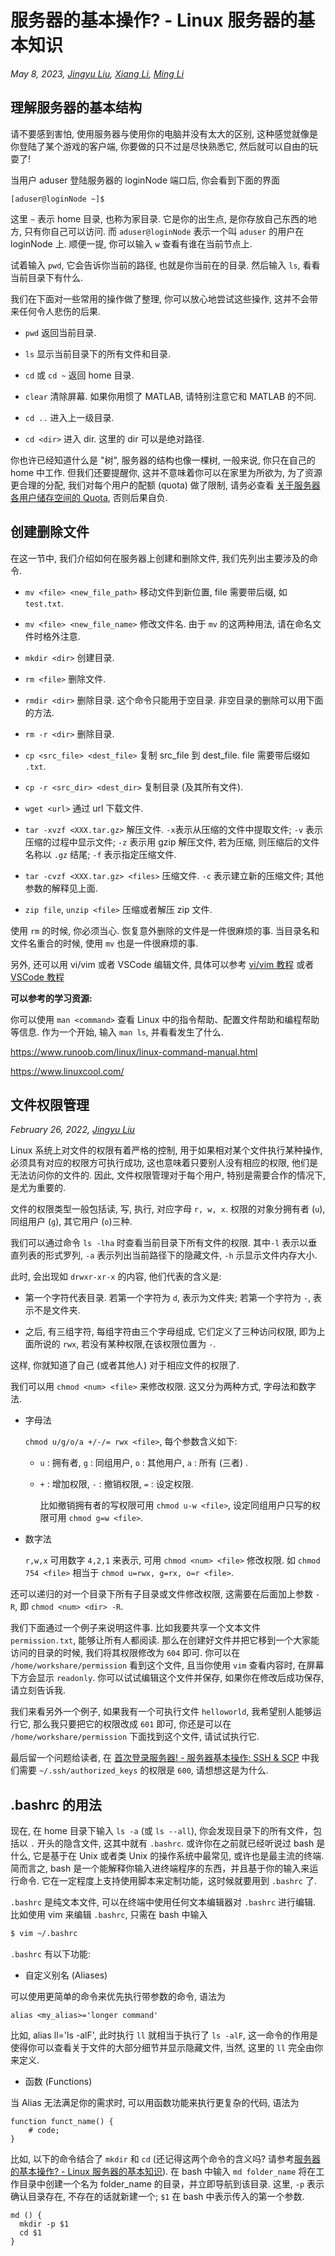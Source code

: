 # 服务器的基本操作? - Linux 服务器的基本知识

*May 8, 2023, [Jingyu Liu](mailto:381258337@qq.com), [Xiang Li](mailto:646873166@qq.com), [Ming Li](mailto:19300180127@fudan.edu.cn)*

## 理解服务器的基本结构

请不要感到害怕, 使用服务器与使用你的电脑并没有太大的区别, 这种感觉就像是你登陆了某个游戏的客户端, 你要做的只不过是尽快熟悉它, 然后就可以自由的玩耍了!

当用户 aduser 登陆服务器的 loginNode 端口后, 你会看到下面的界面

``` text
[aduser@loginNode ~]$
```

这里 `~` 表示 home 目录, 也称为家目录. 它是你的出生点, 是你存放自己东西的地方, 只有你自己可以访问. 而 `aduser@loginNode` 表示一个叫 `aduser` 的用户在 loginNode 上. 顺便一提, 你可以输入 `w` 查看有谁在当前节点上.

试着输入 `pwd`, 它会告诉你当前的路径, 也就是你当前在的目录. 然后输入 `ls`, 看看当前目录下有什么.

我们在下面对一些常用的操作做了整理, 你可以放心地尝试这些操作, 这并不会带来任何令人悲伤的后果.

- `pwd` 返回当前目录.

- `ls` 显示当前目录下的所有文件和目录.

- `cd` 或 `cd ~` 返回 home 目录.

- `clear` 清除屏幕. 如果你用惯了 MATLAB, 请特别注意它和 MATLAB 的不同.

- `cd ..` 进入上一级目录.

- `cd <dir>` 进入 dir. 这里的 dir 可以是绝对路径.

你也许已经知道什么是 "树", 服务器的结构也像一棵树, 一般来说, 你只在自己的 home 中工作. 但我们还要提醒你, 这并不意味着你可以在家里为所欲为, 为了资源更合理的分配, 我们对每个用户的配额 (quota) 做了限制, 请务必查看 [关于服务器各用户储存空间的 Quota](xfs-quota.md), 否则后果自负.

## 创建删除文件

在这一节中, 我们介绍如何在服务器上创建和删除文件, 我们先列出主要涉及的命令.

- `mv <file> <new_file_path>` 移动文件到新位置, file 需要带后缀, 如 `test.txt`.

- `mv <file> <new_file_name>` 修改文件名. 由于 `mv` 的这两种用法, 请在命名文件时格外注意.

- `mkdir <dir>` 创建目录.

- `rm <file>` 删除文件.

- `rmdir <dir>` 删除目录. 这个命令只能用于空目录. 非空目录的删除可以用下面的方法.

- `rm -r <dir>` 删除目录.

- `cp <src_file> <dest_file>` 复制 src_file 到 dest_file. file 需要带后缀如 `.txt`.

- `cp -r <src_dir> <dest_dir>` 复制目录 (及其所有文件).

- `wget <url>` 通过 url 下载文件.

- `tar -xvzf <XXX.tar.gz>` 解压文件. `-x`表示从压缩的文件中提取文件; `-v` 表示压缩的过程中显示文件; `-z` 表示用 gzip 解压文件, 若为压缩, 则压缩后的文件名称以 `.gz` 结尾; `-f` 表示指定压缩文件.

- `tar -cvzf <XXX.tar.gz> <files>` 压缩文件. `-c` 表示建立新的压缩文件; 其他参数的解释见上面.

- `zip file`, `unzip <file>` 压缩或者解压 zip 文件.

使用 `rm` 的时候, 你必须当心. 恢复意外删除的文件是一件很麻烦的事. 当目录名和文件名重合的时候, 使用 `mv` 也是一件很麻烦的事.

另外, 还可以用 vi/vim 或者 VSCode 编辑文件, 具体可以参考 [vi/vim 教程](vim.md) 或者 [VSCode 教程](vscode.md)

**可以参考的学习资源:**

你可以使用 `man <command>` 查看 Linux 中的指令帮助、配置文件帮助和编程帮助等信息. 作为一个开始, 输入 `man ls`, 并看看发生了什么.

<https://www.runoob.com/linux/linux-command-manual.html>

<https://www.linuxcool.com/>

## <a name="permission"> 文件权限管理 </a>

*February 26, 2022, [Jingyu Liu](mailto:381258337@qq.com)*

Linux 系统上对文件的权限有着严格的控制, 用于如果相对某个文件执行某种操作, 必须具有对应的权限方可执行成功, 这也意味着只要别人没有相应的权限, 他们是无法访问你的文件的. 因此, 文件权限管理对于每个用户, 特别是需要合作的情况下, 是尤为重要的.

文件的权限类型一般包括读, 写, 执行, 对应字母 `r, w, x`. 权限的对象分拥有者 (`u`), 同组用户 (`g`), 其它用户 (`o`)三种.

我们可以通过命令 `ls -lha` 时查看当前目录下所有文件的权限. 其中`-l` 表示以垂直列表的形式罗列, `-a` 表示列出当前路径下的隐藏文件, `-h` 示显示文件内存大小.

此时, 会出现如 `drwxr-xr-x` 的内容, 他们代表的含义是:

- 第一个字符代表目录. 若第一个字符为 `d`, 表示为文件夹; 若第一个字符为 `-`, 表示不是文件夹.

- 之后, 有三组字符, 每组字符由三个字母组成, 它们定义了三种访问权限, 即为上面所说的 `rwx`, 若没有某种权限,在该权限位置为 `-`.

这样, 你就知道了自己 (或者其他人) 对于相应文件的权限了.

我们可以用 `chmod <num> <file>` 来修改权限. 这又分为两种方式, 字母法和数字法.

- 字母法

  `chmod u/g/o/a +/-/= rwx <file>`, 每个参数含义如下:

  - `u` : 拥有者, `g` : 同组用户, `o` : 其他用户, `a` : 所有 (三者) .

  - `+` : 增加权限, `-` : 撤销权限, `=` : 设定权限.

    比如撤销拥有者的写权限可用 `chmod u-w <file>`, 设定同组用户只写的权限可用 `chmod g=w <file>`.

- 数字法

    `r,w,x` 可用数字 `4,2,1` 来表示, 可用 `chmod <num> <file>` 修改权限. 如 `chmod 754 <file>` 相当于 `chmod u=rwx, g=rx, o=r <file>`.

还可以递归的对一个目录下所有子目录或文件修改权限, 这需要在后面加上参数 `-R`, 即 `chmod <num> <dir> -R`.

我们下面通过一个例子来说明这件事. 比如我要共享一个文本文件 `permission.txt`, 能够让所有人都阅读. 那么在创建好文件并把它移到一个大家能访问的目录的时候, 我们将其权限修改为 `604` 即可. 你可以在 `/home/workshare/permission` 看到这个文件, 且当你使用 `vim` 查看内容时, 在屏幕下方会显示 `readonly`. 你可以试试编辑这个文件并保存, 如果你在修改后成功保存, 请立刻告诉我.

我们来看另外一个例子, 如果我有一个可执行文件 `helloworld`, 我希望别人能够运行它, 那么我只要把它的权限改成 `601` 即可, 你还是可以在 `/home/workshare/permission` 下面找到这个文件, 请试试执行它.

最后留一个问题给读者, 在 [首次登录服务器! - 服务器基本操作: SSH & SCP](connect-to-server.md) 中我们需要 `~/.ssh/authorized_keys` 的权限是 `600`, 请想想这是为什么.

## .bashrc 的用法

现在, 在 home 目录下输入 `ls -a` (或 `ls --all`), 你会发现目录下的所有文件，包括以 `.` 开头的隐含文件, 这其中就有 `.bashrc`. 或许你在之前就已经听说过 bash 是什么, 它是基于在 Unix 或者类 Unix 的操作系统中最常见, 或许也是最主流的终端. 简而言之, bash 是一个能解释你输入进终端程序的东西，并且基于你的输入来运行命令. 它在一定程度上支持使用脚本来定制功能，这时候就要用到 `.bashrc` 了. 

`.bashrc` 是纯文本文件, 可以在终端中使用任何文本编辑器对 `.bashrc` 进行编辑. 比如使用 vim 来编辑 `.bashrc`, 只需在 bash 中输入

```bash
$ vim ~/.bashrc
```

`.bashrc` 有以下功能: 

- 自定义别名 (Aliases) 

可以使用更简单的命令来优先执行带参数的命令, 语法为 

```text
alias <my_alias>='longer command'
```

比如, alias ll='ls -alF', 此时执行 `ll` 就相当于执行了 `ls -alF`, 这一命令的作用是使得你可以查看关于文件的大部分细节并显示隐藏文件, 当然, 这里的 `ll` 完全由你来定义. 

- 函数 (Functions)

当 Alias 无法满足你的需求时, 可以用函数功能来执行更复杂的代码, 语法为

```text
function funct_name() {
	# code;
}
```

比如, 以下的命令结合了 `mkdir` 和 `cd` (还记得这两个命令的含义吗? 请参考[服务器的基本操作? - Linux 服务器的基本知识](basic-linux.md)). 在 bash 中输入 `md folder_name` 将在工作目录中创建一个名为 folder_name 的目录，并立即导航到该目录. 这里, `-p` 表示确认目录存在, 不存在的话就新建一个;  `$1` 在 bash 中表示传入的第一个参数. 

```text
md () {
  mkdir -p $1
  cd $1
}
```

